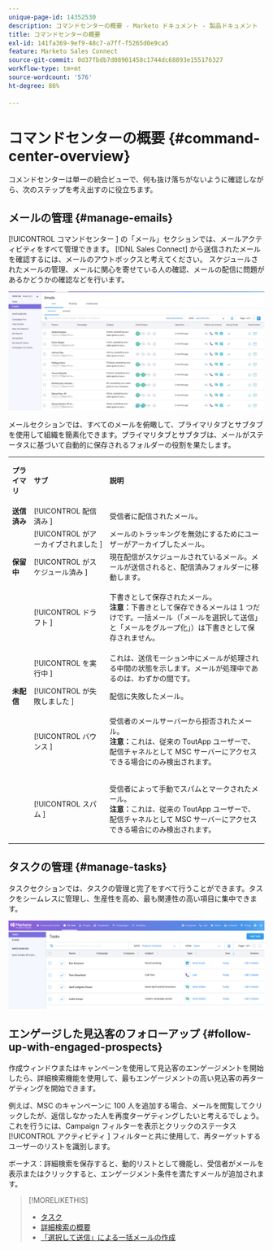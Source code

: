 ```yaml
---
unique-page-id: 14352530
description: コマンドセンターの概要 - Marketo ドキュメント - 製品ドキュメント
title: コマンドセンターの概要
exl-id: 141fa369-9ef9-48c7-a7ff-f5265d0e9ca5
feature: Marketo Sales Connect
source-git-commit: 0d37fbdb7d08901458c1744dc68893e155176327
workflow-type: tm+mt
source-wordcount: '576'
ht-degree: 86%

---
```


# コマンドセンターの概要 {#command-center-overview}

コメンドセンターは単一の統合ビューで、何も抜け落ちがないように確認しながら、次のステップを考え出すのに役立ちます。

## メールの管理 {#manage-emails}

[!UICONTROL  コマンドセンター ] の「メール」セクションでは、メールアクティビティをすべて管理できます。 [!DNL Sales Connect] から送信されたメールを確認するには、メールのアウトボックスと考えてください。 スケジュールされたメールの管理、メールに関心を寄せている人の確認、メールの配信に問題があるかどうかの確認などを行います。

![](assets/command-center-overview-1.png)

メールセクションでは、すべてのメールを俯瞰して、プライマリタブとサブタブを使用して組織を簡素化できます。プライマリタブとサブタブは、メールがステータスに基づいて自動的に保存されるフォルダーの役割を果たします。

<table> 
 <colgroup> 
  <col> 
  <col> 
  <col> 
 </colgroup> 
 <tbody> 
  <tr> 
   <td title="背景色：グレー"><p title=""><strong><span>プライマリ</span> </strong></p></td> 
   <td title="背景色：グレー"><p title=""><strong><span>サブ</span> </strong></p></td> 
   <td title="背景色：グレー"><p title=""><strong><span>説明</span> </strong></p></td> 
  </tr> 
  <tr> 
   <td title="背景色：青"><strong title="">送信済み</strong></td> 
   <td title="背景色：青">[!UICONTROL 配信済み ]</td> 
   <td title="背景色：青">受信者に配信されたメール。</td> 
  </tr> 
  <tr> 
   <td title="背景色：青"><br></td> 
   <td title="背景色：青">[!UICONTROL がアーカイブされました ]</td> 
   <td title="背景色：青">メールのトラッキングを無効にするためにユーザーがアーカイブしたメール。</td> 
  </tr> 
  <tr> 
   <td title="背景色：グレー"><strong title="">保留中</strong></td> 
   <td title="背景色：グレー">[!UICONTROL がスケジュール済み ]</td> 
   <td title="背景色：グレー">現在配信がスケジュールされているメール。メールが送信されると、配信済みフォルダーに移動します。</td> 
  </tr> 
  <tr> 
   <td title="背景色：グレー"><br></td> 
   <td title="背景色：グレー">[!UICONTROL ドラフト ]</td> 
   <td title="背景色：グレー"><p>下書きとして保存されたメール。<br><strong>注意：</strong>下書きとして保存できるメールは 1 つだけです。一括メール（「メールを選択して送信」と「メールをグループ化」）は下書きとして保存されません。</p></td> 
  </tr> 
  <tr> 
   <td title="背景色：グレー"><br></td> 
   <td title="背景色：グレー">[!UICONTROL を実行中 ]</td> 
   <td title="背景色：グレー">これは、送信モーション中にメールが処理される中間の状態を示します。メールが処理中であるのは、わずかの間です。</td> 
  </tr> 
  <tr> 
   <td title="背景色：青"><strong title="">未配信</strong></td> 
   <td title="背景色：青">[!UICONTROL が失敗しました ]</td> 
   <td title="背景色：青">配信に失敗したメール。</td> 
  </tr> 
  <tr> 
   <td title="背景色：青"><br></td> 
   <td title="背景色：青">[!UICONTROL バウンス ]</td> 
   <td title="背景色：青"><p>受信者のメールサーバーから拒否されたメール。<br><strong>注意：</strong>これは、従来の ToutApp ユーザーで、配信チャネルとして MSC サーバーにアクセスできる場合にのみ検出されます。</p></td> 
  </tr> 
  <tr> 
   <td title="背景色：青"><br></td> 
   <td title="背景色：青">[!UICONTROL スパム ]</td> 
   <td title="背景色：青"><p>受信者によって手動でスパムとマークされたメール。<br><strong>注意：</strong>これは、従来の ToutApp ユーザーで、配信チャネルとして MSC サーバーにアクセスできる場合にのみ検出されます。</p></td> 
  </tr> 
 </tbody> 
</table>

## タスクの管理 {#manage-tasks}

タスクセクションでは、タスクの管理と完了をすべて行うことができます。タスクをシームレスに管理し、生産性を高め、最も関連性の高い項目に集中できます。

![](assets/command-center-overview-2.png)

## エンゲージした見込客のフォローアップ {#follow-up-with-engaged-prospects}

作成ウィンドウまたはキャンペーンを使用して見込客のエンゲージメントを開始したら、詳細検索機能を使用して、最もエンゲージメントの高い見込客の再ターゲティングを開始できます。

例えば、MSC のキャンペーンに 100 人を追加する場合、メールを閲覧してクリックしたが、返信しなかった人を再度ターゲティングしたいと考えるでしょう。これを行うには、Campaign フィルターを表示とクリックのステータス [!UICONTROL  アクティビティ ] フィルターと共に使用して、再ターゲットするユーザーのリストを識別します。

ボーナス：詳細検索を保存すると、動的リストとして機能し、受信者がメールを表示またはクリックすると、エンゲージメント条件を満たすメールが追加されます。

>[!MORELIKETHIS]
>
>* [タスク](/help/marketo/product-docs/marketo-sales-connect/tasks/syncing-sales-connect-tasks-with-salesforce-for-the-first-time.md)
>* [詳細検索の概要](/help/marketo/product-docs/marketo-sales-connect/email/command-center/advanced-search-overview.md)
>* [「選択して送信」による一括メールの作成](/help/marketo/product-docs/marketo-sales-connect/email/using-the-compose-window/composing-bulk-emails-with-select-and-send.md)
